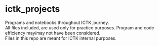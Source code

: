 # ictk_projects
Programs and notebooks throughout ICTK journey.<br/>
All files included, are used only for practice purposes.
Program and code efficiency may/may not have been considered.<br/>
Files in this repo are meant for ICTK internal purposes.
